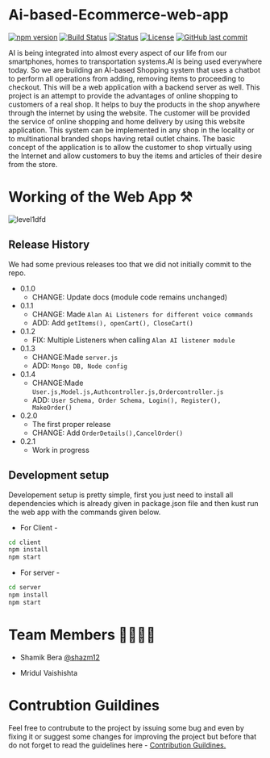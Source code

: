 # Ai-based-Ecommerce-web-app

[![npm version](https://img.shields.io/npm/v/if-node-version.svg)](https://www.npmjs.com/package/if-node-version)
[![Build Status](https://travis-ci.org/mysticatea/if-node-version.svg?branch=master)](https://travis-ci.org/mysticatea/if-node-version)
  [![Status](https://img.shields.io/badge/status-active-success.svg)]() 
  [![License](https://img.shields.io/badge/license-MIT-blue.svg)](/LICENSE)
 [![GitHub last commit](https://img.shields.io/github/last-commit/HeavyScam/furnitar-back?style=social&logo=git)](https://github.com/shazm12/Ai-based-Ecommerce-web-app)

AI is being integrated into almost every aspect of our life from our smartphones, homes to transportation systems.AI is being used everywhere today. So we are building an AI-based Shopping system that uses a chatbot to perform all operations from adding, removing items to proceeding to checkout. This will be a web application with a backend server as well. This project is an attempt to provide the advantages of online shopping to customers of a real shop. It helps to buy the products in the shop anywhere through the internet by using the website. The customer will be provided the service of online shopping and home delivery by using this website application. This system can be implemented in any shop in the locality or to multinational branded shops having retail outlet chains. The basic concept of the application is to allow the customer to shop virtually using the Internet and allow customers to buy the items and articles of their desire from the store.

# Working of the Web App ⚒️
![level1dfd](https://user-images.githubusercontent.com/64892076/142622747-9260fa0d-486b-4e02-9d4f-852585c49eef.png)



## Release History

We had some previous releases too that we did not initially commit to the repo.

* 0.1.0
    * CHANGE: Update docs (module code remains unchanged)
* 0.1.1
    * CHANGE: Made `Alan Ai Listeners for different voice commands`
    * ADD: Add `getItems(), openCart(), CloseCart()`
* 0.1.2
    * FIX: Multiple Listeners when calling `Alan AI listener module` 
* 0.1.3
    * CHANGE:Made `server.js`
    * ADD: `Mongo DB, Node config`  
* 0.1.4
    * CHANGE:Made `User.js,Model.js,Authcontroller.js,Ordercontroller.js`
    * ADD: `User Schema, Order Schema, Login(), Register(), MakeOrder()`  
* 0.2.0
    * The first proper release
    * CHANGE: Add `OrderDetails(),CancelOrder()`
* 0.2.1
    * Work in progress

## Development setup
Developement setup is pretty simple, first you just need to install all dependencies which is already given in package.json file and then kust run the web app with the commands given below.

- For Client -

```sh
cd client
npm install
npm start
```
- For server - 
```sh
cd server
npm install
npm start
```




# Team Members 👨‍💻👩‍💻

- Shamik Bera [@shazm12](https://github.com/shazm12)

 - Mridul Vaishishta


# Contrubtion Guildines 

Feel free to contrubute to the project by issuing some bug and even by fixing it or suggest some changes for improving the project but before 
that do not forget to read the guidelines here - [Contribution Guildines.](CONTRIBUTING.md)

